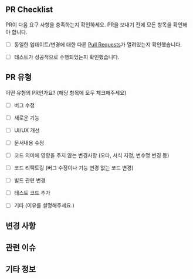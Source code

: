 <!-- 모든 PR이 반영되는 것이 아니니 양해 부탁드립니다. -->

## PR Checklist
PR이 다음 요구 사항을 충족하는지 확인하세요. PR을 보내기 전에 모든 항목을 확인해야 합니다.

<!-- 괄호 안에 "x"를 입력해서 해당 내용을 확인했음을 체크합니다: [x] -->

- [ ] 동일한 업데이트/변경에 대한 다른 [Pull Requests](https://github.com/gnuboard/g6/pulls)가 열려있는지 확인했습니다.
- [ ] 테스트가 성공적으로 수행되었는지 확인했습니다.


## PR 유형
어떤 유형의 PR인가요? (해당 항목에 모두 체크해주세요)

<!-- 괄호 안에 "x"를 입력해서 어떤 유형인지 체크합니다: [x] -->

- [ ] 버그 수정
- [ ] 새로운 기능
- [ ] UI/UX 개선
- [ ] 문서내용 수정
- [ ] 코드 의미에 영향을 주지 않는 변경사항 (오타, 서식 지정, 변수명 변경 등)
- [ ] 코드 리팩토링 (버그 수정이나 기능 변경 없는 코드 변경)
- [ ] 빌드 관련 변경
- [ ] 테스트 코드 추가
- [ ] 기타 (이유를 설명해주세요.)


## 변경 사항
<!-- 변경되는 사항과 작성한 코드에 대한 이유를 자세히 설명해주세요. -->


## 관련 이슈
<!-- 해당하는 이슈가 존재할 경우, 이슈번호 또는 이슈에 대한 링크를 추가하세요: #(Isuue Number) -->


## 기타 정보
<!-- 추가적으로 전달하고 싶은 정보가 있다면 여기에 적어주세요. -->
